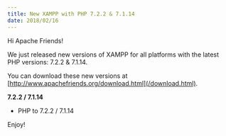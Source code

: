 ```yaml
---
title: New XAMPP with PHP 7.2.2 & 7.1.14
date: 2018/02/16
---
```


Hi Apache Friends!

We just released new versions of XAMPP for all platforms with the latest PHP versions: 7.2.2 & 7.1.14.

You can download these new versions at [http://www.apachefriends.org/download.html](/download.html).

**7.2.2 / 7.1.14**

- PHP to 7.2.2 / 7.1.14

Enjoy!
